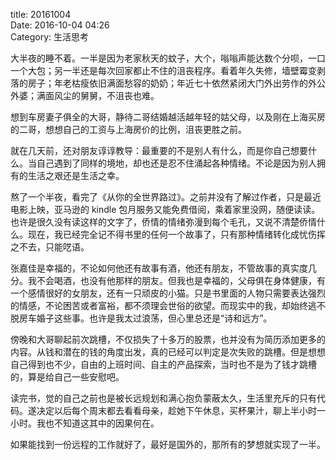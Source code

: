 title: 20161004  
Date: 2016-10-04 04:26  
Category: 生活思考  

大半夜的睡不着。一半是因为老家秋天的蚊子，大个，嗡嗡声能达数个分呗，一口一个大包；另一半还是每次回家都止不住的沮丧程序。看着年久失修，墙壁霉变剥落的房子；年老枯瘦依旧满面愁容的奶奶；年近七十依然紧闭大门外出劳作的外公外婆；满面风尘的舅舅，不沮丧也难。  

想到车房妻子俱全的大哥，静待二哥结婚越活越年轻的姑父母，以及刚在上海买房的二哥，想想自己的工资与上海房价的比例，沮丧更胜之前。  

就在几天前，还对朋友谆谆教导：最重要的不是别人有什么，而是你自己想要什么。当自己遇到了同样的境地，却也还是忍不住涌起各种情绪。不论是因为别人拥有的生活之艰还是生活之幸。  

熬了一个半夜，看完了《从你的全世界路过》。之前并没有了解过作者，只是最近电影上映，亚马逊的 kindle 包月服务又能免费借阅，乘着家里没网，随便读读。也许是很久没有读这样的文字了，侨情的情绪弥漫到每个毛孔，又说不清楚侨情什么。现在，我已经完全记不得书里的任何一个故事了，只有那种情绪转化成忧伤挥之不去，只能呓语。

张嘉佳是幸福的，不论如何他还有故事有酒，他还有朋友，不管故事的真实度几分。我不会喝酒，也没有他那样的朋友。但我也是幸福的，父母俱在身体健康，有一个感情很好的女朋友，还有一只顽皮的小猫。只是书里面的人物只需要表达强烈的情感，不论困苦或者富裕，都不须理会世俗的欲望。而现实中的我，却始终逃不脱房车婚子这些事。也许是我太过浪荡，但心里总还是“诗和远方”。

傍晚和大哥聊起前次跳槽，不仅损失了十多万的股票，也并没有为简历添加更多的内容。从钱和潜在的钱的角度出发，真的已经可以判定是次失败的跳槽。但是想想自己得到也不少，自由的上班时间、自主的产品探索，当时也不是为了钱才跳槽的，算是给自己一些安慰吧。

读完书，觉的自己之前也是被长远规划和满心抱负蒙蔽太久，生活里充斥的只有代码。遂决定以后每个周末都去看看母亲，趁她下午休息，买杯果汁，聊上半小时一小时。我也不知道这其中的因果何在。  

如果能找到一份远程的工作就好了，最好是国外的，那所有的梦想就实现了一半。


